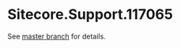 # Sitecore.Support.117065

See [master branch](https://github.com/sitecoresupport/Sitecore.Support.117065) for details.